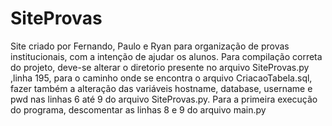 # SiteProvas
Site criado por Fernando, Paulo e Ryan para organização de provas institucionais, com a intenção de ajudar os alunos.
Para compilação correta do projeto, deve-se alterar o diretorio presente no arquivo SiteProvas.py ,linha 195, para o caminho onde se encontra o arquivo CriacaoTabela.sql, fazer também a alteração das variáveis hostname, database, username e pwd nas linhas 6 até 9 do arquivo SiteProvas.py. Para a primeira execução do programa, descomentar as linhas 8 e 9 do arquivo main.py
